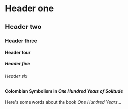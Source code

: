 # Header one
## Header two
### Header three
#### Header four
##### Header five
###### Header six


#### Colombian Symbolism in _One Hundred Years of Solitude_


Here's some words about the book _One Hundred Years..._